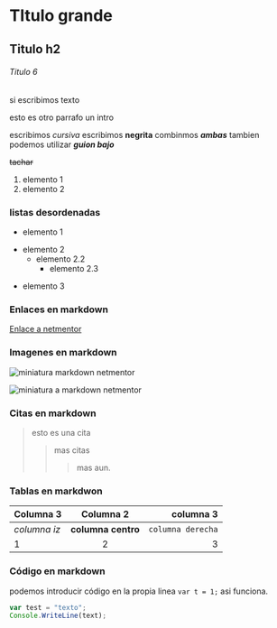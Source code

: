 # TItulo grande
## Titulo h2
###### Titulo 6
si escribimos texto

esto es otro parrafo
un intro 

escribimos *cursiva*
escribimos **negrita**
combinmos ***ambas*** 
tambien podemos utilizar __*guion bajo*__

~~tachar~~


1. elemento 1
2. elemento 2

### listas desordenadas
* elemento 1
- elemento 2
    - elemento 2.2
        - elemento 2.3
+ elemento 3

### Enlaces en markdown
[Enlace a netmentor](https://www.netmentor.es "enlace a netmentor es")

### Imagenes en markdown
![miniatura markdown netmentor](https://www.netmentor.es/imagen/0b978f07-d17d-4e49-a5b8-92f539d06476.jpg "lenguaje markdown")

![miniatura a markdown netmentor][imagen1]


[imagen1]: https://www.netmentor.es/imagen/0b978f07-d17d-4e49-a5b8-92f539d06476.jpg "lenguaje markdown"


### Citas en markdown
> esto es una cita
>> mas citas
>>> mas aun.


### Tablas en markdwon
Columna 3 | Columna 2 | columna 3
--- | :---:| ---:
*columna iz* | **columna centro** | `columna derecha`
1 | 2 | 3 

### Código en markdown

podemos introducir código en la propia linea `var t = 1;` asi funciona.


```javascript
var test = "texto";
Console.WriteLine(text);
```






